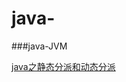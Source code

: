 # java-

###java-JVM
<p>
<a href="https://github.com/waterlang/java-/issues/2">java之静态分派和动态分派</a>


